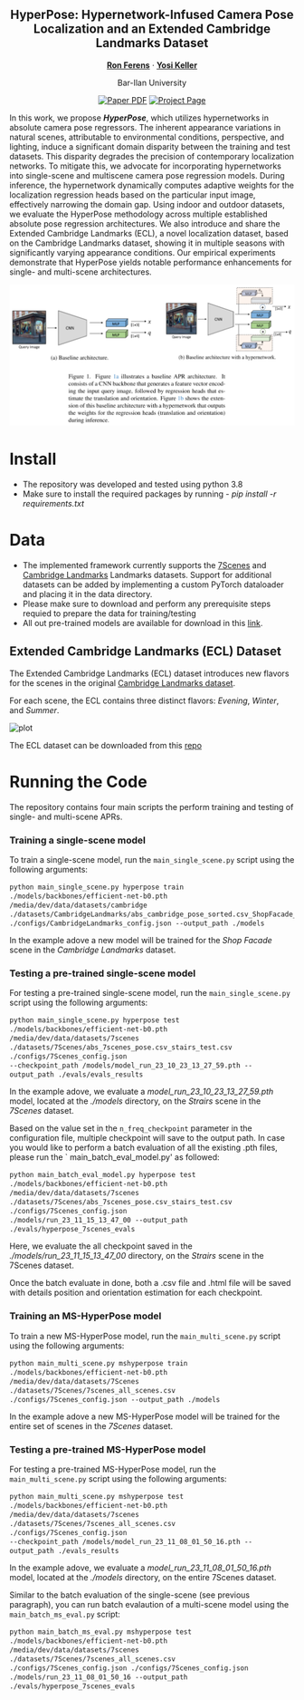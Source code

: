 <div align="center">
<h2>HyperPose: Hypernetwork-Infused Camera Pose Localization and an Extended Cambridge Landmarks Dataset</h2>

[**Ron Ferens**](https://ronferens.github.io/) · [**Yosi Keller**](https://yosikeller.github.io/)

Bar-Ilan University

<a href="[https://arxiv.org/abs/2103.11477](https://arxiv.org/abs/2303.02610)"><img src='https://img.shields.io/badge/arXiv-HyperPose-red' alt='Paper PDF'></a>
<a href='https://ronferens.github.io/hyperpose/'><img src='https://img.shields.io/badge/Project_Page-HyperPose-green' alt='Project Page' target="_blank"></a>
</div>

In this work, we propose ***HyperPose***, which utilizes hypernetworks in absolute camera pose regressors. The inherent appearance variations in natural scenes, attributable to environmental conditions, perspective, and lighting, induce a significant domain disparity between the training and test datasets. This disparity degrades the precision of contemporary localization networks. To mitigate this, we advocate for incorporating hypernetworks into single-scene and multiscene camera pose regression models. During inference, the hypernetwork dynamically computes adaptive weights for the localization regression heads based on the particular input image, effectively narrowing the domain gap. Using indoor and outdoor datasets, we evaluate the HyperPose methodology across multiple established absolute pose regression architectures. We also introduce and share the Extended Cambridge Landmarks (ECL), a novel localization dataset, based on the Cambridge Landmarks dataset, showing it in multiple seasons with significantly varying appearance conditions. Our empirical experiments demonstrate that HyperPose yields notable performance enhancements for single- and multi-scene architectures.

![plot](./img/hyperpose_arch_intro.png?raw=true "Title")

# Install

* The repository was developed and tested using python 3.8
* Make sure to install the required packages by running - *pip install -r requirements.txt*

# Data

* The implemented framework currently supports
  the [7Scenes](https://www.microsoft.com/en-us/research/project/rgb-d-dataset-7-scenes/)
  and [Cambridge Landmarks](https://www.repository.cam.ac.uk/items/53788265-cb98-42ee-b85b-7a0cbc8eddb3) Landmarks
  datasets. Support for additional datasets can be added by implementing a custom PyTorch dataloader and placing it in
  the data directory.
* Please make sure to download and perform any prerequisite steps requied to prepare the data for training/testing
* All out pre-trained models are available for download in
  this [link](https://www.dropbox.com/scl/fi/bj72wz17u77phidvtgyem/drive-download-20241114T145344Z-001.zip?rlkey=x0gzacfep9fe9kgq2yxc3tfq0&e=1&st=icbxe3s7&dl=0).

## Extended Cambridge Landmarks (ECL) Dataset

The Extended Cambridge Landmarks (ECL) dataset introduces new flavors for the scenes in the
original [Cambridge Landmarks dataset](https://www.repository.cam.ac.uk/items/53788265-cb98-42ee-b85b-7a0cbc8eddb3).

For each scene, the ECL contains three distinct flavors: *Evening*, *Winter*, and *Summer*.

![plot](https://anonymous.4open.science/r/extcambridgelandmarks-7A55/static/images/ecl_teaser.png?raw=true "Title")

The ECL dataset can be downloaded from this [repo](https://anonymous.4open.science/r/extcambridgelandmarks-7A55)

# Running the Code

The repository contains four main scripts the perform training and testing of single- and multi-scene APRs.

### Training a single-scene model

To train a single-scene model, run the `main_single_scene.py` script using the following arguments:

```
python main_single_scene.py hyperpose train ./models/backbones/efficient-net-b0.pth /media/dev/data/datasets/cambridge ./datasets/CambridgeLandmarks/abs_cambridge_pose_sorted.csv_ShopFacade_train.csv ./configs/CambridgeLandmarks_config.json --output_path ./models
```

In the example adove a new model will be trained for the *Shop Facade* scene in the *Cambridge Landmarks* dataset.

### Testing a pre-trained single-scene model

For testing a pre-trained single-scene model, run the `main_single_scene.py` script using the following arguments:

```
python main_single_scene.py hyperpose test ./models/backbones/efficient-net-b0.pth /media/dev/data/datasets/7scenes ./datasets/7Scenes/abs_7scenes_pose.csv_stairs_test.csv ./configs/7Scenes_config.json
--checkpoint_path /models/model_run_23_10_23_13_27_59.pth --output_path ./evals/evals_results
```

In the example adove, we evaluate a *model_run_23_10_23_13_27_59.pth* model, located at the *./models* directory, on the
*Strairs* scene in the *7Scenes* dataset.

Based on the value set in the `n_freq_checkpoint` parameter in the configuration file, multiple checkpoint will save to
the output path.
In case you would like to perform a batch evaluation of all the existing .pth files, please run the `
main_batch_eval_model.py' as followed:

```
python main_batch_eval_model.py hyperpose test ./models/backbones/efficient-net-b0.pth /media/dev/data/datasets/7scenes ./datasets/7Scenes/abs_7scenes_pose.csv_stairs_test.csv ./configs/7Scenes_config.json
./models/run_23_11_15_13_47_00 --output_path ./evals/hyperpose_7scenes_evals
```

Here, we evaluate the all checkpoint saved in the *./models/run_23_11_15_13_47_00* directory, on the *Strairs* scene in
the 7Scenes dataset.

Once the batch evaluate in done, both a .csv file and .html file will be saved with details position and orientation
estimation for each checkpoint.

### Training an MS-HyperPose model

To train a new MS-HyperPose model, run the `main_multi_scene.py` script using the following arguments:

```
python main_multi_scene.py mshyperpose train ./models/backbones/efficient-net-b0.pth /media/dev/data/datasets/7Scenes ./datasets/7Scenes/7scenes_all_scenes.csv ./configs/7Scenes_config.json --output_path ./models
```

In the example adove a new MS-HyperPose model will be trained for the entire set of scenes in the *7Scenes* dataset.

### Testing a pre-trained MS-HyperPose model

For testing a pre-trained MS-HyperPose model, run the `main_multi_scene.py` script using the following arguments:

```
python main_multi_scene.py mshyperpose test ./models/backbones/efficient-net-b0.pth /media/dev/data/datasets/7scenes ./datasets/7Scenes/7scenes_all_scenes.csv ./configs/7Scenes_config.json
--checkpoint_path /models/model_run_23_11_08_01_50_16.pth --output_path ./evals_results
```

In the example adove, we evaluate a *model_run_23_11_08_01_50_16.pth* model, located at the *./models* directory, on the
entire 7Scenes dataset.

Similar to the batch evaluation of the single-scene (see previous paragraph), you can run batch evalaution of a
multi-scene model using the `main_batch_ms_eval.py` script:

```
python main_batch_ms_eval.py mshyperpose test ./models/backbones/efficient-net-b0.pth /media/dev/data/datasets/7scenes ./datasets/7Scenes/7scenes_all_scenes.csv ./configs/7Scenes_config.json ./configs/7Scenes_config.json
./models/run_23_11_08_01_50_16 --output_path ./evals/hyperpose_7scenes_evals
```
